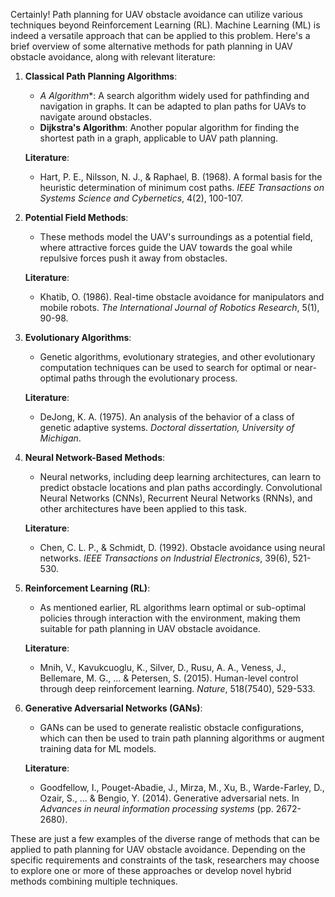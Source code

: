 Certainly! Path planning for UAV obstacle avoidance can utilize various techniques beyond Reinforcement Learning (RL). Machine Learning (ML) is indeed a versatile approach that can be applied to this problem. Here's a brief overview of some alternative methods for path planning in UAV obstacle avoidance, along with relevant literature:

1. **Classical Path Planning Algorithms**:
   - **A* Algorithm**: A search algorithm widely used for pathfinding and navigation in graphs. It can be adapted to plan paths for UAVs to navigate around obstacles.
   - **Dijkstra's Algorithm**: Another popular algorithm for finding the shortest path in a graph, applicable to UAV path planning.

   **Literature**:
   - Hart, P. E., Nilsson, N. J., & Raphael, B. (1968). A formal basis for the heuristic determination of minimum cost paths. *IEEE Transactions on Systems Science and Cybernetics*, 4(2), 100-107.

2. **Potential Field Methods**:
   - These methods model the UAV's surroundings as a potential field, where attractive forces guide the UAV towards the goal while repulsive forces push it away from obstacles.
   
   **Literature**:
   - Khatib, O. (1986). Real-time obstacle avoidance for manipulators and mobile robots. *The International Journal of Robotics Research*, 5(1), 90-98.

3. **Evolutionary Algorithms**:
   - Genetic algorithms, evolutionary strategies, and other evolutionary computation techniques can be used to search for optimal or near-optimal paths through the evolutionary process.

   **Literature**:
   - DeJong, K. A. (1975). An analysis of the behavior of a class of genetic adaptive systems. *Doctoral dissertation, University of Michigan*.

4. **Neural Network-Based Methods**:
   - Neural networks, including deep learning architectures, can learn to predict obstacle locations and plan paths accordingly. Convolutional Neural Networks (CNNs), Recurrent Neural Networks (RNNs), and other architectures have been applied to this task.

   **Literature**:
   - Chen, C. L. P., & Schmidt, D. (1992). Obstacle avoidance using neural networks. *IEEE Transactions on Industrial Electronics*, 39(6), 521-530.

5. **Reinforcement Learning (RL)**:
   - As mentioned earlier, RL algorithms learn optimal or sub-optimal policies through interaction with the environment, making them suitable for path planning in UAV obstacle avoidance.

   **Literature**:
   - Mnih, V., Kavukcuoglu, K., Silver, D., Rusu, A. A., Veness, J., Bellemare, M. G., ... & Petersen, S. (2015). Human-level control through deep reinforcement learning. *Nature*, 518(7540), 529-533.

6. **Generative Adversarial Networks (GANs)**:
   - GANs can be used to generate realistic obstacle configurations, which can then be used to train path planning algorithms or augment training data for ML models.

   **Literature**:
   - Goodfellow, I., Pouget-Abadie, J., Mirza, M., Xu, B., Warde-Farley, D., Ozair, S., ... & Bengio, Y. (2014). Generative adversarial nets. In *Advances in neural information processing systems* (pp. 2672-2680).

These are just a few examples of the diverse range of methods that can be applied to path planning for UAV obstacle avoidance. Depending on the specific requirements and constraints of the task, researchers may choose to explore one or more of these approaches or develop novel hybrid methods combining multiple techniques.